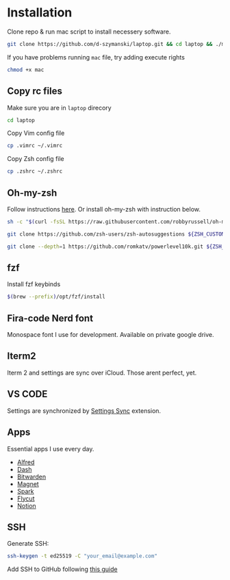 # Installation

Clone repo & run mac script to install necessery software.

```bash
git clone https://github.com/d-szymanski/laptop.git && cd laptop && ./mac
```

If you have problems running `mac` file, try adding execute rights

```bash
chmod +x mac
```

## Copy rc files

Make sure you are in `laptop` direcory

```bash
cd laptop
```

Copy Vim config file

```bash
cp .vimrc ~/.vimrc
```

Copy Zsh config file

```bash
cp .zshrc ~/.zshrc
```

## Oh-my-zsh

Follow instructions [here](https://github.com/robbyrussell/oh-my-zsh). Or install oh-my-zsh with instruction below.

```bash
sh -c "$(curl -fsSL https://raw.githubusercontent.com/robbyrussell/oh-my-zsh/master/tools/install.sh)"

git clone https://github.com/zsh-users/zsh-autosuggestions ${ZSH_CUSTOM:-~/.oh-my-zsh/custom}/plugins/zsh-autosuggestions

git clone --depth=1 https://github.com/romkatv/powerlevel10k.git ${ZSH_CUSTOM:-$HOME/.oh-my-zsh/custom}/themes/powerlevel10k
```

## fzf

Install fzf keybinds

```bash
$(brew --prefix)/opt/fzf/install
```

## Fira-code Nerd font

Monospace font I use for development. Available on private google drive.

## Iterm2

Iterm 2 and settings are sync over iCloud. Those arent perfect, yet.

## VS CODE 

Settings are synchronized by [Settings Sync](https://marketplace.visualstudio.com/items?itemName=Shan.code-settings-sync) extension.

## Apps

Essential apps I use every day.

- [Alfred](https://www.alfredapp.com/)
- [Dash](https://blog.kapeli.com/dash-4)
- [Bitwarden](https://bitwarden.com/download/)
- [Magnet](https://apps.apple.com/us/app/magnet/id441258766)
- [Spark](https://apps.apple.com/us/app/spark-email-app-by-readdle/id1176895641)
- [Flycut](https://apps.apple.com/pl/app/flycut-clipboard-manager/id442160987?mt=12)
- [Notion](https://www.notion.so/desktop)

## SSH

Generate SSH:

```bash
ssh-keygen -t ed25519 -C "your_email@example.com"
```

Add SSH to GitHub following [this guide](https://docs.github.com/en/github/authenticating-to-github/connecting-to-github-with-ssh/adding-a-new-ssh-key-to-your-github-account)